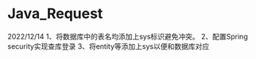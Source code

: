 # Java_Request

2022/12/14 
1、将数据库中的表名均添加上sys标识避免冲突。
2、配置Spring security实现查库登录
3、将entity等添加上sys以便和数据库对应
